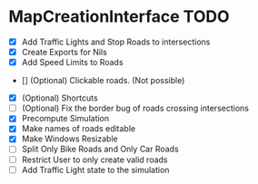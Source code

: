 # MapCreationInterface TODO

- [X] Add Traffic Lights and Stop Roads to intersections
- [X] Create Exports for Nils
- [X] Add Speed Limits to Roads
- [] (Optional) Clickable roads. (Not possible)
- [X] (Optional) Shortcuts
- [ ] (Optional) Fix the border bug of roads crossing intersections
- [X] Precompute Simulation
- [X] Make names of roads editable
- [X] Make Windows Resizable
- [ ] Split Only Bike Roads and Only Car Roads
- [ ] Restrict User to only create valid roads
- [ ] Add Traffic Light state to the simulation